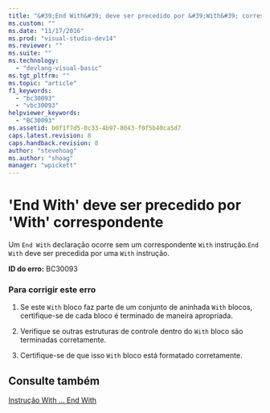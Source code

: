```yaml
---
title: "&#39;End With&#39; deve ser precedido por &#39;With&#39; correspondente | Microsoft Docs"
ms.custom: ""
ms.date: "11/17/2016"
ms.prod: "visual-studio-dev14"
ms.reviewer: ""
ms.suite: ""
ms.technology: 
  - "devlang-visual-basic"
ms.tgt_pltfrm: ""
ms.topic: "article"
f1_keywords: 
  - "bc30093"
  - "vbc30093"
helpviewer_keywords: 
  - "BC30093"
ms.assetid: b0f1f7d5-0c33-4b97-8043-f0f5b40ca5d7
caps.latest.revision: 8
caps.handback.revision: 8
author: "stevehoag"
ms.author: "shoag"
manager: "wpickett"
---
```

# &#39;End With&#39; deve ser precedido por &#39;With&#39; correspondente
Um `End With` declaração ocorre sem um correspondente `With` instrução.`End With` deve ser precedida por uma `With` instrução.  
  
 **ID do erro:** BC30093  
  
### Para corrigir este erro  
  
1.  Se este `With` bloco faz parte de um conjunto de aninhada `With` blocos, certifique\-se de cada bloco é terminado de maneira apropriada.  
  
2.  Verifique se outras estruturas de controle dentro do `With` bloco são terminadas corretamente.  
  
3.  Certifique\-se de que isso `With` bloco está formatado corretamente.  
  
## Consulte também  
 [Instrução With ... End With](../../visual-basic/language-reference/statements/with-end-with-statement.md)